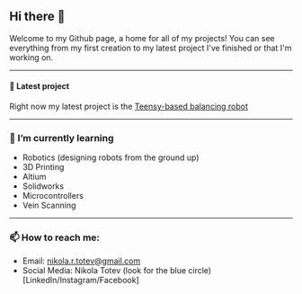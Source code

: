 
## Hi there 👋

Welcome to my Github page, a home for all of my projects! You can see everything from my first creation to my latest project I've finished or that I'm working on. 

-----
#### 🌟 Latest project  
Right now my latest project is the [Teensy-based balancing robot](https://github.com/NikolaTotev/Teensy-Balance-Bot-Mk_1/) 

----

### 🌱 I’m currently learning 
* Robotics (designing robots from the ground up)
* 3D Printing
* Altium
* Solidworks
* Microcontrollers
* Vein Scanning

---
  
 ### 📫 How to reach me: 
 * Email: nikola.r.totev@gmail.com
 * Social Media: Nikola Totev (look for the blue circle)  [LinkedIn/Instagram/Facebook]


<!-- **NikolaTotev/NikolaTotev** is a ✨ _special_ ✨ repository because its `README.md` (this file) appears on your GitHub profile. -->
